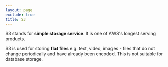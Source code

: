 ```yaml
---
layout: page
exclude: true
title: S3
---
```


S3 stands for **simple storage service**. It is one of AWS's longest serving products.

S3 is used for storing **flat files** e.g. text, video, images - files that do not change periodically and have already been encoded. This is not suitable for database storage.


<!--stackedit_data:
eyJoaXN0b3J5IjpbLTgyODU0MTEyMCwtMjEyMjY0NTQwNCwtMT
kxMTk4MzA3XX0=
-->
